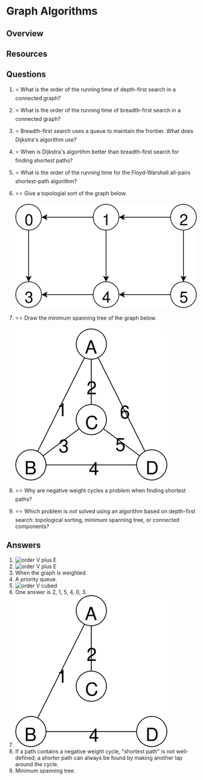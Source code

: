 # Graph Algorithms
## Overview
## Resources
## Questions
1. :star: What is the order of the running time of depth-first search in a connected graph?
1. :star: What is the order of the running time of breadth-first search in a connected graph?
1. :star: Breadth-first search uses a queue to maintain the frontier. What does Dijkstra's algorithm use?
1. :star: When is Dijkstra's algortihm better than breadth-first search for finding shortest paths?
1. :star: What is the order of the running time for the Floyd-Warshall all-pairs shortest-path algorithm?
1. :star::star: Give a topologial sort of the graph below.

    ![There are 6 vertices. 0 points to 3, 1 to 0 and 4, 2 to 1 and 5, 4 to 3, and 5 to 4.](toposort.svg)
1. :star::star: Draw the minimum spanning tree of the graph below.

    ![There are 4 vertices, labeled A through D. The weight along the edge AB is 1, AC is 2, AD is 6, BC is 3, BD is 4, and CD is 5.](mst.svg)
1. :star::star: Why are negative weight cycles a problem when finding shortest paths?
1. :star::star: Which problem is *not* solved using an algorithm based on depth-first search: topological sorting, minimum spanning tree, or connected components?
    
## Answers
1. ![order V plus E](https://latex.codecogs.com/svg.latex?\Theta(V+E))
1. ![order V plus E](https://latex.codecogs.com/svg.latex?\Theta(V+E))
1. When the graph is weighted.
1. A priority queue.
1. ![order V cubed](https://latex.codecogs.com/svg.latex?\Theta(V^3))
1. One answer is 2, 1, 5, 4, 0, 3.
1.
    ![The edges of weights 1, 2, and 4 are included.](mst_solved.svg)
1. If a path contains a negative weight cycle, "shortest path" is not well-defined; a shorter path can always be found by making another lap around the cycle.
1. Minimum spanning tree.
